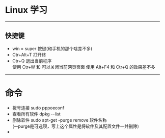 # Linux 学习
***
## 快捷键
- win = super 按键(和手机的那个啥差不多)
- Ctr+Alt+T  打开终
- Ctr+Q 退出当前程序
<br>  使用 Ctr+W 和 可以关闭当前网页页面 使用 Alt+F4 和 Ctr+Q 的效果差不多





***

# 命令
- 拨号连接 sudo pppoeconf
- 查看所有软件 dpkg --list
- 删除软件 sudo apt-get -purge remove 软件名称<br>
  (--purge是可选项，写上这个属性是将软件及其配置文件一并删除)
-
